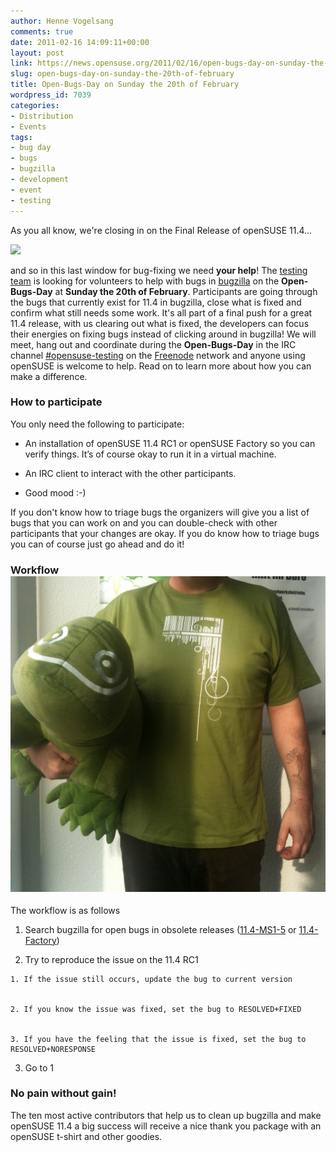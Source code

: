 ```yaml
---
author: Henne Vogelsang
comments: true
date: 2011-02-16 14:09:11+00:00
layout: post
link: https://news.opensuse.org/2011/02/16/open-bugs-day-on-sunday-the-20th-of-february/
slug: open-bugs-day-on-sunday-the-20th-of-february
title: Open-Bugs-Day on Sunday the 20th of February
wordpress_id: 7039
categories:
- Distribution
- Events
tags:
- bug day
- bugs
- bugzilla
- development
- event
- testing
---
```


As you all know, we're closing in on the Final Release of openSUSE 11.4...


![](//counter.opensuse.org/)


and so in this last window for bug-fixing we need **your help**! The [testing team](//en.opensuse.org/openSUSE:Testing_meeting) is looking for volunteers to help with bugs in [bugzilla](//bugzilla.novell.com) on the **Open-Bugs-Day** at **Sunday the 20th of February**. Participants are going through the bugs that currently exist for 11.4 in bugzilla, close what is fixed and confirm what still needs some work. It's all part of a final push for a great 11.4 release, with us clearing out what is fixed, the developers can focus their energies on fixing bugs instead of clicking around in bugzilla! We will meet, hang out and coordinate during the **Open-Bugs-Day** in the IRC channel [#opensuse-testing](irc://irc.freenode.net/opensuse-testing) on the [Freenode](//freenode.net/) network and anyone using openSUSE is welcome to help. Read on to learn more about how you can make a difference.

<!-- more -->


### How to participate


You only need the following to participate:



	
  * An installation of openSUSE 11.4 RC1 or openSUSE Factory so you can verify things. It’s of course okay to run it in a virtual machine.

	
  * An IRC client to interact with the other participants.

	
  * Good mood :-)


If you don't know how to triage bugs the organizers will give you  a list of bugs that you can work on and you can double-check with other  participants that your changes are okay. If you do know how to triage bugs you can of course just go ahead and do it!


### Workflow![](/wp-content/uploads/2011/02/t-shirt1-e1297864943503.png)


The workflow is as follows



	
  1. Search bugzilla for open bugs in obsolete releases ([11.4-MS1-5](https://bugzilla.novell.com/buglist.cgi?classification=openSUSE&query_format=advanced&bug_status=NEW&bug_status=ASSIGNED&bug_status=NEEDINFO&bug_status=REOPENED&version=Milestone%201%20of%206&version=Milestone%202%20of%206&version=Milestone%203%20of%206&version=Milestone%204%20of%206&version=Milestone%205%20of%206&product=openSUSE%2011.4) or [11.4-Factory](https://bugzilla.novell.com/buglist.cgi?classification=openSUSE&chfieldto=2010-12-31&query_format=advanced&chfieldfrom=2010-07-01&bug_status=NEW&bug_status=ASSIGNED&bug_status=NEEDINFO&bug_status=REOPENED&version=Factory&product=openSUSE%2011.4))

	
  2. Try to reproduce the issue on the 11.4 RC1

	
    1. If the issue still occurs, update the bug to current version

	
    2. If you know the issue was fixed, set the bug to RESOLVED+FIXED

	
    3. If you have the feeling that the issue is fixed, set the bug to RESOLVED+NORESPONSE




	
  3. Go to 1




### No pain without gain!


The ten most active contributors that help us to clean up bugzilla and make openSUSE 11.4 a big success will receive a nice thank you package with an openSUSE t-shirt and other goodies.
